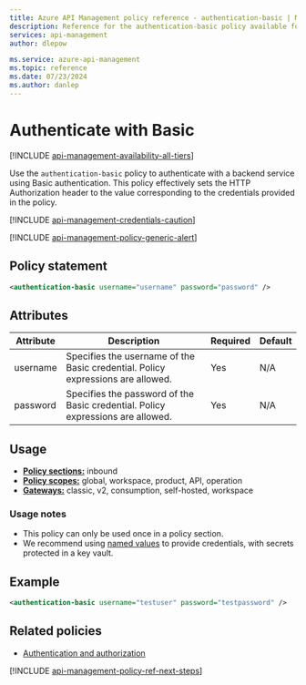 ```yaml
---
title: Azure API Management policy reference - authentication-basic | Microsoft Docs
description: Reference for the authentication-basic policy available for use in Azure API Management. Provides policy usage, settings, and examples.
services: api-management
author: dlepow

ms.service: azure-api-management
ms.topic: reference
ms.date: 07/23/2024
ms.author: danlep
---
```


# Authenticate with Basic

[!INCLUDE [api-management-availability-all-tiers](../../includes/api-management-availability-all-tiers.md)]

Use the `authentication-basic` policy to authenticate with a backend service using Basic authentication. This policy effectively sets the HTTP Authorization header to the value corresponding to the credentials provided in the policy.

[!INCLUDE [api-management-credentials-caution](../../includes/api-management-credentials-caution.md)]

[!INCLUDE [api-management-policy-generic-alert](../../includes/api-management-policy-generic-alert.md)]


## Policy statement

```xml
<authentication-basic username="username" password="password" />
```


## Attributes

| Attribute         | Description                                            | Required | Default |
| ----------------- | ------------------------------------------------------ | -------- | ------- |
|username|Specifies the username of the Basic credential. Policy expressions are allowed. |Yes|N/A|
|password|Specifies the password of the Basic credential. Policy expressions are allowed. |Yes|N/A|


## Usage

- [**Policy sections:**](./api-management-howto-policies.md#understanding-policy-configuration) inbound
- [**Policy scopes:**](./api-management-howto-policies.md#scopes) global, workspace, product, API, operation
- [**Gateways:**](api-management-gateways-overview.md) classic, v2, consumption, self-hosted, workspace

### Usage notes

- This policy can only be used once in a policy section.
- We recommend using [named values](api-management-howto-properties.md) to provide credentials, with secrets protected in a key vault.

## Example

```xml
<authentication-basic username="testuser" password="testpassword" />
```

## Related policies

* [Authentication and authorization](api-management-policies.md#authentication-and-authorization)

[!INCLUDE [api-management-policy-ref-next-steps](../../includes/api-management-policy-ref-next-steps.md)]
